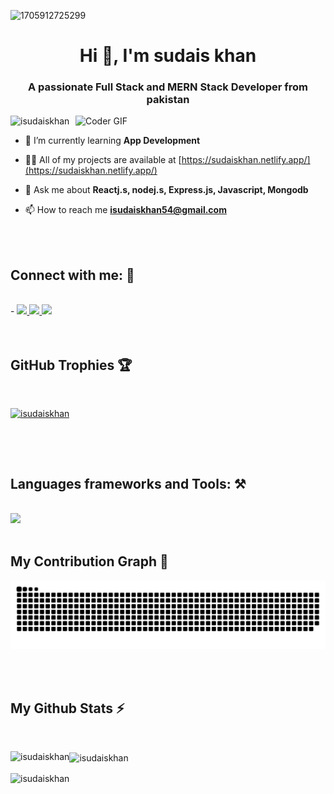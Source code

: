 ![1705912725299](https://github.com/isudaiskhan/isudaiskhan/assets/134719836/24039a33-e5a6-42ed-b653-2372d7293545)

<h1 align="center">Hi 👋, I'm sudais khan</h1>
<h3 align="center">A passionate Full Stack and MERN Stack Developer from pakistan</h3>

<img align="right" alt="Coder GIF" width=400 src="https://images.squarespace-cdn.com/content/v1/5769fc401b631bab1addb2ab/1541580611624-TE64QGKRJG8SWAIUS7NS/ke17ZwdGBToddI8pDm48kPoswlzjSVMM-SxOp7CV59BZw-zPPgdn4jUwVcJE1ZvWQUxwkmyExglNqGp0IvTJZamWLI2zvYWH8K3-s_4yszcp2ryTI0HqTOaaUohrI8PI6FXy8c9PWtBlqAVlUS5izpdcIXDZqDYvprRqZ29Pw0o/coding-freak.gif" />

<p align="left"> <img src="https://komarev.com/ghpvc/?username=isudaiskhan&label=Profile%20views&color=0e75b6&style=flat" alt="isudaiskhan" /> </p>



- 🌱 I’m currently learning **App Development**

- 👨‍💻 All of my projects are available at [https://sudaiskhan.netlify.app/](https://sudaiskhan.netlify.app/)

- 💬 Ask me about **Reactj.s, nodej.s, Express.js, Javascript, Mongodb**

- 📫 How to reach me **isudaiskhan54@gmail.com**

<br/><br/>

<h2 align="left">Connect with me: 🤝 </h2>
<br/>
<div align="left">
- <a href="https://www.linkedin.com/in/sudais-khan-a660912a2/">
<img src="https://img.shields.io/badge/LinkedIn-0077B5?style=for-the-badge&logo=linkedin&logoColor=white" targer"_blank" />
</a>

<a href="mailto: isudaiskhan54@gmail.com">
<img src="https://img.shields.io/badge/Gmail-D14836?style=for-the-badge&logo=gmail&logoColor=white" targer"_blank/>
</a>

 <a href="https://sudaiskhan.netlify.app/">
<img src="https://img.shields.io/badge/Portfolio-255E63?style=for-the-badge&logo=About.me&logoColor=white" targer"_blank" />
</a>

</div>
<br/><br/>

<h2 align="left">GitHub Trophies  🏆 </h2>
<br/>

<p align="left"> <a href="https://github.com/ryo-ma/github-profile-trophy"><img src="https://github-profile-trophy.vercel.app/?username=isudaiskhan" alt="isudaiskhan" /></a> </p>

<p align="left"> <a href="https://twitter.com/" target="blank"><img src="https://img.shields.io/twitter/follow/?logo=twitter&style=for-the-badge" alt="" /></a> </p>

<br/>

<h2 align="left">Languages frameworks and Tools: ⚒️ </h2>
<br/>
<div>
  <a href=""https://skillicons.dev">
    <img src="https://skillicons.dev/icons?i=js,html,css,react,tailwind,nodejs,php,bootstrap,mongodb,mysql,ts,github,express,threejs,netlify,(https://skillicons.dev)"/>
  </a>
</div>
 <br/>

<h2 align="left">My Contribution Graph 🐍 </h2>
<a target="_blank" rel="noopener noreferrer nofollow" href="https://raw.githubusercontent.com/salesp07/salesp07/output/github-contribution-grid-snake.svg"><img alt="snake eating my contributions" src="https://raw.githubusercontent.com/salesp07/salesp07/output/github-contribution-grid-snake.svg" style="max-width: 100%;"></a>


<br/><br/>

<h2 align="left">My Github Stats ⚡ </h2>
<br/>

<div>
   <p><img align="left" src="https://github-readme-stats.vercel.app/api/top-langs?username=isudaiskhan&theme=ayu-mirage&show_icons=true&locale=en&layout=compact" alt="isudaiskhan" /></p>

<p><img align="center" src="https://github-readme-stats.vercel.app/api?username=isudaiskhan&theme=ayu-mirage&show_icons=true&locale=en" alt="isudaiskhan" /></p>
  <p><img align="center" src="https://github-readme-streak-stats.herokuapp.com/?user=isudaiskhan&theme=ayu-mirage&" alt="isudaiskhan" /></p>

  </div>





